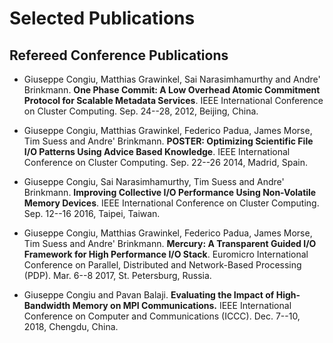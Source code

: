 # Selected Publications

## Refereed Conference Publications

* Giuseppe Congiu, Matthias Grawinkel, Sai Narasimhamurthy and Andre' Brinkmann. **One Phase Commit: A Low Overhead Atomic Commitment Protocol for Scalable Metadata Services**. IEEE International Conference on Cluster Computing. Sep. 24--28, 2012, Beijing, China.

* Giuseppe Congiu, Matthias Grawinkel, Federico Padua, James Morse, Tim Suess and Andre' Brinkmann. **POSTER: Optimizing Scientific File I/O Patterns Using Advice Based Knowledge**. IEEE International Conference on Cluster Computing. Sep. 22--26 2014, Madrid, Spain.

* Giuseppe Congiu, Sai Narasimhamurthy, Tim Suess and Andre' Brinkmann. **Improving Collective I/O Performance Using Non-Volatile Memory Devices**. IEEE International Conference on Cluster Computing. Sep. 12--16 2016, Taipei, Taiwan.

* Giuseppe Congiu, Matthias Grawinkel, Federico Padua, James Morse, Tim Suess and Andre' Brinkmann. **Mercury: A Transparent Guided I/O Framework for High Performance I/O Stack**. Euromicro International Conference on Parallel, Distributed and Network-Based Processing (PDP). Mar. 6--8 2017, St. Petersburg, Russia.

* Giuseppe Congiu and Pavan Balaji. **Evaluating the Impact of High-Bandwidth Memory on MPI Communications.** IEEE International Conference on Computer and Communications (ICCC). Dec. 7--10, 2018, Chengdu, China.
